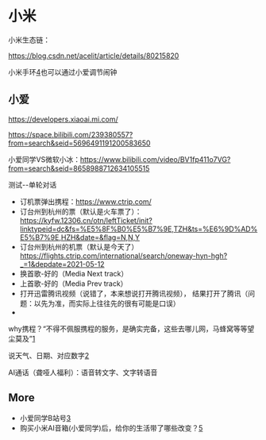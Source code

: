# 小米

小米生态链：

https://blog.csdn.net/acelit/article/details/80215820

小米手环[4]也可以通过小爱调节闹钟



## 小爱

https://developers.xiaoai.mi.com/

https://space.bilibili.com/239380557?from=search&seid=5696491191200583650

小爱同学VS微软小冰：https://www.bilibili.com/video/BV1fp411o7VG?from=search&seid=8658988712634105515

测试--单轮对话

- 订机票弹出携程：https://www.ctrip.com/
- 订台州到杭州的票（默认是火车票了）：https://kyfw.12306.cn/otn/leftTicket/init?linktypeid=dc&fs=%E5%8F%B0%E5%B7%9E,TZH&ts=%E6%9D%AD%E5%B7%9E,HZH&date=&flag=N,N,Y
- 订台州到杭州的机票（默认是今天了）https://flights.ctrip.com/international/search/oneway-hyn-hgh?_=1&depdate=2021-05-12
- 换首歌-好的（Media Next track）
- 上首歌-好的（Media Prev track）
- 打开迅雷腾讯视频（说错了，本来想说打开腾讯视频）， 结果打开了腾讯（问题：以先为准，而实际上往往先的很有可能是口误）
-

why携程？“不得不佩服携程的服务，是确实完备，这些去哪儿网，马蜂窝等等望尘莫及”[1]

说天气、日期、对应数字[2]

AI通话（聋哑人福利）：语音转文字、文字转语音

## More

- 小爱同学B站号[3]
- 购买小米AI音箱(小爱同学)后，给你的生活带了哪些改变？[5]

[1]: https://www.nowcoder.com/discuss/tiny/587660?channel=666&source_id=feed_index_nctrack&fromIframe=true
[2]: https://www.bilibili.com/video/BV1AV411t7o2?spm_id_from=333.851.b_62696c695f7265706f72745f6469676974616c.9
[3]: https://space.bilibili.com/239380557/dynamic
[4]: https://www.bilibili.com/video/BV1754y1b7CR
[5]: https://www.zhihu.com/question/66803456/answer/251204530
